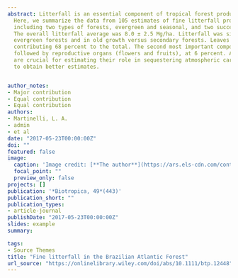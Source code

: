 ```yaml
---
abstract: Litterfall is an essential component of tropical forest productivity, transferring nutrients from the vegetation back to soils. 
  Here, we summarize the data from 105 estimates of fine litterfall production from 45 sites in the Atlantic Forest domain, 
  including two types of forests, evergreen and seasonal, and two successional stages, secondary and old growth. 
  The overall litterfall average was 8.0 ± 2.5 Mg/ha. Litterfall was significantly in higher seasonal forests than in 
  evergreen forests and in old growth versus secondary forests. Leaves were the major component of litterfall, 
  contributing 68 percent to the total. The second most important component was branches, contributing 22 percent, 
  followed by reproductive organs (flowers and fruits), at 6 percent. Accurate measurements of tropical forest productivity 
  are crucial for estimating their role in sequestering atmospheric carbon, and we suggest some ways to standardize litterfall sampling
  to obtain better estimates.


author_notes:
- Major contribution
- Equal contribution
- Equal contribution
authors:
- Martinelli, L. A.
- admin
- et al
date: "2017-05-23T00:00:00Z"
doi: ""
featured: false
image:
  caption: 'Image credit: [**The author**](https://ars.els-cdn.com/content/image/1-s2.0-S0304389424029480-ga1_lrg.jpg)'
  focal_point: ""
  preview_only: false
projects: []
publication: '*Biotropica, 49*(443)'
publication_short: ""
publication_types:
- article-journal
publishDate: "2017-05-23T00:00:00Z"
slides: example
summary: 

tags:
- Source Themes
title: "Fine litterfall in the Brazilian Atlantic Forest"
url_source: "https://onlinelibrary.wiley.com/doi/abs/10.1111/btp.12448"
---
```



